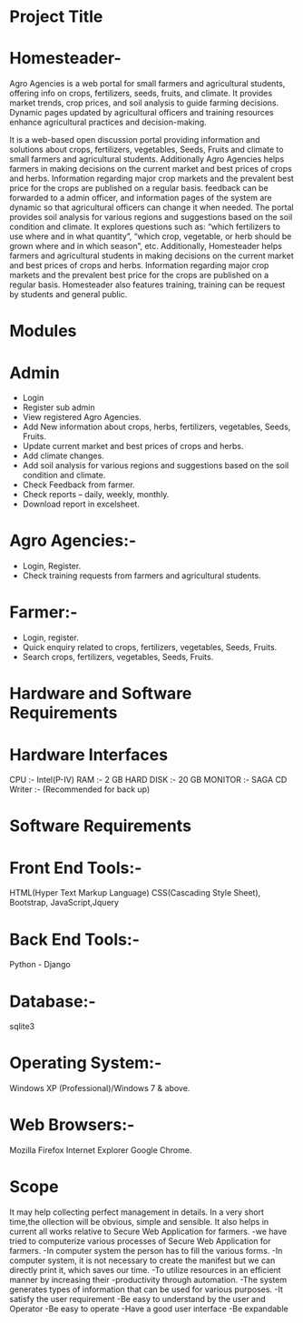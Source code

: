# Project Title
# Homesteader-
Agro Agencies is a web portal for small farmers and agricultural students, offering info on crops, fertilizers, seeds, fruits, and climate. It provides market trends, crop prices, and soil analysis to guide farming decisions. Dynamic pages updated by agricultural officers and training resources enhance agricultural practices and decision-making.

It is a web-based open discussion portal providing information and solutions about crops, fertilizers, vegetables, Seeds, Fruits and climate to small farmers and agricultural students. Additionally Agro Agencies helps farmers in making decisions on the current market and best prices of crops and herbs. Information regarding major crop markets and the prevalent best price for the crops are published on a regular basis. feedback can be forwarded to a admin officer, and information pages of the system are dynamic so that agricultural officers can change it when needed. The portal provides soil analysis for various regions and suggestions based on the soil condition and climate. It explores questions such as: “which fertilizers to use where and in what quantity”, “which crop, vegetable, or herb should be grown where and in which season”, etc. Additionally, Homesteader helps farmers and agricultural students in making decisions on the current market and best prices of crops and herbs. Information regarding major crop markets and the prevalent best price for the crops are published on a regular basis. Homesteader also features training, training can be request by students and general public.

# Modules
# Admin
- Login
- Register sub admin
- View registered Agro Agencies.
- Add New information about crops, herbs, fertilizers, vegetables, Seeds, Fruits.
- Update current market and best prices of crops and herbs.
- Add climate changes.
- Add soil analysis for various regions and suggestions based on the soil condition
and climate.
- Check Feedback from farmer.
- Check reports – daily, weekly, monthly.
- Download report in excelsheet.
  
# Agro Agencies:-
- Login, Register.
- Check training requests from farmers and agricultural students.
  
# Farmer:-
- Login, register.
- Quick enquiry related to crops, fertilizers, vegetables, Seeds, Fruits.
- Search crops, fertilizers, vegetables, Seeds, Fruits.
  
# Hardware and Software Requirements
# Hardware Interfaces
CPU :- Intel(P-IV)
RAM :- 2 GB
HARD DISK :- 20 GB
MONITOR :- SAGA
CD Writer :- (Recommended for back
up)

# Software Requirements
# Front End Tools:-
HTML(Hyper Text Markup Language)
CSS(Cascading Style Sheet), Bootstrap, JavaScript,Jquery

# Back End Tools:-
Python - Django

# Database:-
sqlite3

# Operating System:-
Windows XP (Professional)/Windows 7 & above.

# Web Browsers:-
Mozilla
Firefox
Internet Explorer
Google Chrome.


# Scope
It may help collecting perfect management in details. In a very short time,the
ollection will be obvious, simple and sensible. It also helps in current all works
relative to Secure Web Application for farmers.
-we have tried to computerize various processes of Secure Web Application for
farmers.
-In computer system the person has to fill the various forms.
-In computer system, it is not necessary to create the manifest but we can
directly print it, which saves our time.
-To utilize resources in an efficient manner by increasing their
-productivity through automation.
-The system generates types of information that can be used for various
 purposes.
-It satisfy the user requirement
-Be easy to understand by the user and Operator
-Be easy to operate
-Have a good user interface
-Be expandable
